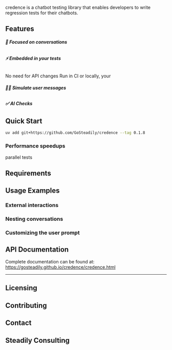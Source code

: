 credence is a chatbot testing library that enables developers to write regression tests for their chatbots.

## Features

###### **💬 Focused on conversations**

###### **⚡️ Embedded in your tests**

No need for API changes
Run in CI or locally, your

###### **👨‍💼 Simulate user messages**

###### **✅ AI Checks**

## Quick Start

```bash
uv add git+https://github.com/GoSteadily/credence --tag 0.1.8
```

### Performance speedups

parallel tests

## Requirements

## Usage Examples

### External interactions

### Nesting conversations

### Customizing the user prompt

## API Documentation

Complete documentation can be found at: https://gosteadily.github.io/credence/credence.html

---

## Licensing

## Contributing

## Contact

## Steadily Consulting
